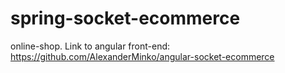 # spring-socket-ecommerce
online-shop.
Link to angular front-end: 
https://github.com/AlexanderMinko/angular-socket-ecommerce
